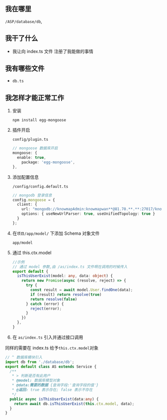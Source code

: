 ## 我在哪里

`/ASP/database/db`,

## 我干了什么

- 我让向 index.ts 文件 注册了我能做的事情

## 我有哪些文件

- `db.ts`

## 我怎样才能正常工作

1. 安装

   ```shell
   npm install egg-mongoose
   ```

   

2. 插件开启

   `config/plugin.ts`

   ```ts
   // mongoose 数据库开启
   mongoose: {
     enable: true,
       package: 'egg-mongoose',
   },
   ```

   

3. 添加配置信息

   `/config/config.default.ts`

   ```ts
   // mongodb 登录信息
   config.mongoose = {
     client: {
       url: "mongodb://knowmapAdmin:knowmapwan**@81.70.**.**:27017/knowmap",
       options: { useNewUrlParser: true, useUnifiedTopology: true }
     }
   };
   ```

   

4. 在`项目/app/model/` 下添加 Schema 对象文件

   `app/model`

5. 通过 this.ctx.model

   ```ts
   //示例
   // 通过 model 参数,由 /as/index.ts 文件啊在调用的时候传入
   export default {
     isThisUserExist(model: any, data: object) {
       return new Promise(async (resolve, reject) => {
         try {
           const result = await model.User.findOne(data);
           if (result) return resolve(true)
           return resolve(false)
         } catch (error) {
           reject(error);
         }
       })
     },
   }
   ```

6.  在 `as/index.ts` 引入并通过接口调用

   同样的需要在 index.ts 给予`this.ctx.model`对象

   ```ts
   // ^ 数据库模块引入
   import db from './database/db';
   export default class AS extends Service {
     /**
      * > 判断是否有此用户
      * @model: 数据库模型对象
      * @data:需要的数据 {查询字段:'查询字段的值'}
      * @返回: true 表示存在; false 表示不存在
      */
     public async isThisUserExist(data:any) {
       return await db.isThisUserExist(this.ctx.model, data);
     }
   }
   
   ```